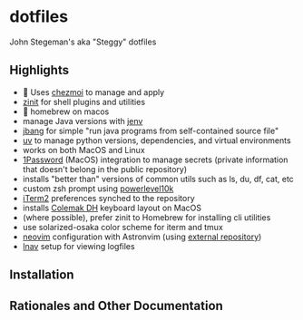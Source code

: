 # dotfiles

John Stegeman's aka "Steggy" dotfiles


## Highlights

- 🚀 Uses [chezmoi](https://github.com/twpayne/chezmoi) to manage and apply
- [zinit](https://github.com/zdharma-continuum/zinit) for shell plugins and utilities
- 🍺 homebrew on macos
- manage Java versions with [jenv](https://github.com/jenv/jenv)
- [jbang](https://www.jbang.dev/) for simple "run java programs from self-contained source file"
- [uv](https://docs.astral.sh/uv/) to manage python versions, dependencies, and virtual environments
- works on both MacOS and Linux
- [1Password](https://1password.com) (MacOS) integration to manage secrets (private information that doesn't belong in the public repository)
- installs "better than" versions of common utils such as ls, du, df, cat, etc
- custom zsh prompt using [powerlevel10k](https://github.com/romkatv/powerlevel10k)
- [iTerm2](https://iterm2.com) preferences synched to the repository
- installs [Colemak DH](https://colemakmods.github.io/mod-dh/) keyboard layout on MacOS
- (where possible), prefer zinit to Homebrew for installing cli utilities
- use solarized-osaka color scheme for iterm and tmux
- [neovim](https://neovim.io/) configuration with Astronvim (using [external repository](https://github.com/johnstegeman/nvim_astrov4))
- [lnav](https://lnav.org/) setup for viewing logfiles


## Installation


## Rationales and Other Documentation